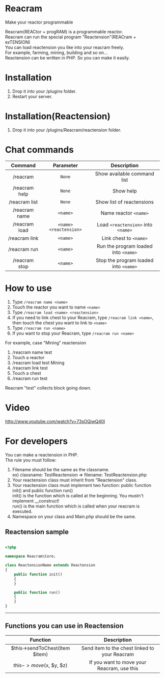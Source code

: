 # Reacram

Make your reactor programmable

Reacram(REACtor + progRAM) is a programmable reactor.  
Reacram can run the special program "Reactension"(REACram + exTENSION)  
You can load reactension you like into your reacram freely.  
For example, farming, mining, building and so on...  
Reactension can be written in PHP. So you can make it easily.  

# Installation
1.  Drop it into your /plugins folder.
2.  Restart your server.

# Installation(Reactension)
1.  Drop it into your /plugins/Reacram/reactension folder.

# Chat commands

| Command | Parameter | Description |
| :-----: | :-------: | :---------: |
| /reacram | `None` | Show available command list |
| /reacram help | `None` | Show help |
| /reacram list | `None` | Show list of reactensions |
| /reacram name | `<name>` | Name reactor `<name>` |
| /reacram load | `<name>` `<reactension>` | Load `<reactension>` into `<name>` |
| /reacram link | `<name>` | Link chest to `<name>` |
| /reacram run | `<name>` | Run the program loaded into `<name>` |
| /reacram stop | `<name>` | Stop the program loaded into `<name>` |

# How to use

1. Type `/reacram name <name>`
2. Touch the reactor you want to name `<name>`
3. Type `/reacram load <name> <reactension>`
4. If you need to link chest to your Reacram, type `/reacram link <name>`, then touch the chest you want to link to `<name>`
5. Type `/reacram run <name>`
6. If you want to stop your Reacram, type `/reacram run <name>`

For example, case "Mining" reactension

1. /reacram name test
2. Touch a reactor
3. /reacram load test Mining
4. /reacram link test
5. Touch a chest
6. /reacram run test

Reacram "test" collects block going down.

# Video
http://www.youtube.com/watch?v=73sOQiwQ40I

# For developers

You can make a reactension in PHP.  
The rule you must follow:  

1. Filename should be the same as the classname.   
ex) classname: TestReactension => filename: TestReactension.php  
2. Your reactension class must inherit from "Reactension" class.  
3. Your reactension class must implement two function: public function init() and public function run()  
init() is the function which is called at the beginning. You mustn't implement __construct!  
run() is the main function which is called when your reacram is executed.  
4. Namespace on your class and Main.php should be the same.

## Reactension sample

```php

<?php

namespace Reacram\Core;

class ReactensionName extends Reactension
{
	public function init()
	{
	}

	public function run()
	{
	}
}
```
----

## Functions you can use in Reactension

| Function | Description |
| :-----: | :-------: |
| $this->sendToChest(Item $item) | Send item to the chest linked to your Reacram |
| $this->move($x, $y, $z) | If you want to move your Reacram, use this |



